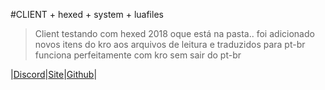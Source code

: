 #CLIENT + hexed + system + luafiles

>Client testando com hexed 2018 oque está na pasta.. foi adicionado novos itens do kro aos arquivos de leitura e traduzidos para pt-br funciona perfeitamente com kro sem sair do pt-br

|[Discord](https://discord.gg/pQNH9Pg)|[Site](https://discord.gg/pQNH9Pg)|[Github](https://github.com/elvisete)|
